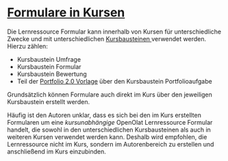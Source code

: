 #  [Formulare in Kursen](Formulare+in+Kursen.html)

Die Lernressource Formular kann innerhalb von Kursen für unterschiedliche
Zwecke und mit unterschiedlichen [Kursbausteinen
](../../pages/viewpage.action%EF%B9%96pageId=108593581.html)verwendet werden.
Hierzu zählen:

  * Kursbaustein Umfrage
  * Kursbaustein Formular
  * Kursbaustein Bewertung
  * Teil der [Portfolio 2.0 Vorlage](Portfoliovorlage%EF%B9%95+Erstellung.html) über den Kursbaustein Portfolioaufgabe

Grundsätzlich können Formulare auch direkt im Kurs über den jeweiligen
Kursbaustein erstellt werden.

Häufig ist den Autoren unklar, dass es sich bei den im Kurs erstellten
Formularen um eine _kursunabhängige_ OpenOlat Lernressource Formular handelt,
die sowohl in den unterschiedlichen Kursbausteinen als auch in weiteren Kursen
verwendet werden kann. Deshalb wird empfohlen, die Lernressource nicht im
Kurs, sondern im Autorenbereich zu erstellen und anschließend im Kurs
einzubinden.

